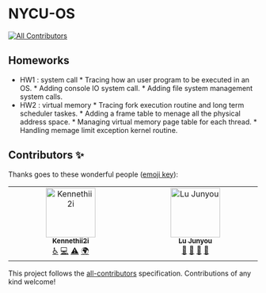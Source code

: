# NYCU-OS
<!-- ALL-CONTRIBUTORS-BADGE:START - Do not remove or modify this section -->
[![All Contributors](https://img.shields.io/badge/all_contributors-2-orange.svg?style=flat-square)](#contributors-)
<!-- ALL-CONTRIBUTORS-BADGE:END -->

## Homeworks 
* HW1 : system call
        * Tracing how an user program to be executed in an OS.
        * Adding console IO system call. 
        * Adding file system management system calls.
* HW2 : virtual memory 
        * Tracing fork execution routine and long term scheduler taskes. 
        * Adding a frame table to menage all the physical address space.
        * Managing virtual memory page table for each thread. 
        * Handling memage limit exception kernel routine. 

## Contributors ✨

Thanks goes to these wonderful people ([emoji key](https://allcontributors.org/docs/en/emoji-key)):

<!-- ALL-CONTRIBUTORS-LIST:START - Do not remove or modify this section -->
<!-- prettier-ignore-start -->
<!-- markdownlint-disable -->
<table>
  <tbody>
    <tr>
      <td align="center" valign="top" width="14.28%"><a href="https://github.com/Kennethii2i"><img src="https://avatars.githubusercontent.com/u/125580757?v=4?s=100" width="100px;" alt="Kennethii2i"/><br /><sub><b>Kennethii2i</b></sub></a><br /><a href="#a11y-Kennethii2i" title="Accessibility">️️️️♿️</a> <a href="https://github.com/Mushroom-MSL1L/NYCU_OS/commits?author=Kennethii2i" title="Code">💻</a> <a href="https://github.com/Mushroom-MSL1L/NYCU_OS/commits?author=Kennethii2i" title="Tests">⚠️</a> <a href="#translation-Kennethii2i" title="Translation">🌍</a></td>
      <td align="center" valign="top" width="14.28%"><a href="https://github.com/Mushroom-MSL1L"><img src="https://avatars.githubusercontent.com/u/136601880?v=4?s=100" width="100px;" alt="Lu Junyou"/><br /><sub><b>Lu Junyou</b></sub></a><br /><a href="https://github.com/Mushroom-MSL1L/NYCU_OS/pulls?q=is%3Apr+reviewed-by%3AMushroom-MSL1L" title="Reviewed Pull Requests">👀</a> <a href="#ideas-Mushroom-MSL1L" title="Ideas, Planning, & Feedback">🤔</a> <a href="https://github.com/Mushroom-MSL1L/NYCU_OS/commits?author=Mushroom-MSL1L" title="Documentation">📖</a> <a href="https://github.com/Mushroom-MSL1L/NYCU_OS/issues?q=author%3AMushroom-MSL1L" title="Bug reports">🐛</a></td>
    </tr>
  </tbody>
</table>

<!-- markdownlint-restore -->
<!-- prettier-ignore-end -->

<!-- ALL-CONTRIBUTORS-LIST:END -->

This project follows the [all-contributors](https://github.com/all-contributors/all-contributors) specification. Contributions of any kind welcome!